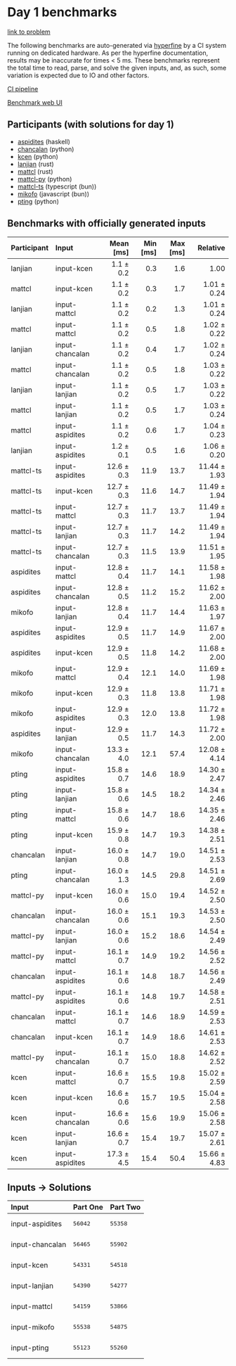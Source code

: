 # Day 1 benchmarks

[link to problem](https://adventofcode.com/2023/day/1)

The following benchmarks are auto-generated via
[hyperfine](https://github.com/sharkdp/hyperfine) by a CI system running on
dedicated hardware. As per the hyperfine documentation, results may be
inaccurate for times < 5 ms. These benchmarks represent the total time to read,
parse, and solve the given inputs, and, as such, some variation is expected due
to IO and other factors.

[CI pipeline](http://ci.papercode.net:8080/teams/main/pipelines/aoc2023)

[Benchmark web UI](https://aoc.ancalagon.black)


## Participants (with solutions for day 1)

- [aspidites](https://github.com/aspidites/aoc2023) (haskell)
- [chancalan](https://github.com/chancalan/aoc2023) (python)
- [kcen](https://github.com/kcen/aoc2023) (python)
- [lanjian](https://github.com/lanjian/aoc-2023) (rust)
- [mattcl](https://github.com/mattcl/aoc2023) (rust)
- [mattcl-py](https://github.com/mattcl/aoc2023-py) (python)
- [mattcl-ts](https://github.com/mattcl/aoc2023-js) (typescript (bun))
- [mikofo](https://github.com/mikofo/advent-of-code-2023) (javascript (bun))
- [pting](https://github.com/pting/aoc2023) (python)


## Benchmarks with officially generated inputs

| Participant | Input | Mean [ms] | Min [ms] | Max [ms] | Relative |
|:---|:---|---:|---:|---:|---:|
| lanjian | input-kcen | 1.1 ± 0.2 | 0.3 | 1.6 | 1.00 |
| mattcl | input-kcen | 1.1 ± 0.2 | 0.3 | 1.7 | 1.01 ± 0.24 |
| lanjian | input-mattcl | 1.1 ± 0.2 | 0.2 | 1.3 | 1.01 ± 0.24 |
| mattcl | input-mattcl | 1.1 ± 0.2 | 0.5 | 1.8 | 1.02 ± 0.22 |
| lanjian | input-chancalan | 1.1 ± 0.2 | 0.4 | 1.7 | 1.02 ± 0.24 |
| mattcl | input-chancalan | 1.1 ± 0.2 | 0.5 | 1.8 | 1.03 ± 0.22 |
| lanjian | input-lanjian | 1.1 ± 0.2 | 0.5 | 1.7 | 1.03 ± 0.22 |
| mattcl | input-lanjian | 1.1 ± 0.2 | 0.5 | 1.7 | 1.03 ± 0.24 |
| mattcl | input-aspidites | 1.1 ± 0.2 | 0.6 | 1.7 | 1.04 ± 0.23 |
| lanjian | input-aspidites | 1.2 ± 0.1 | 0.5 | 1.6 | 1.06 ± 0.20 |
| mattcl-ts | input-aspidites | 12.6 ± 0.3 | 11.9 | 13.7 | 11.44 ± 1.93 |
| mattcl-ts | input-kcen | 12.7 ± 0.3 | 11.6 | 14.7 | 11.49 ± 1.94 |
| mattcl-ts | input-mattcl | 12.7 ± 0.3 | 11.7 | 13.7 | 11.49 ± 1.94 |
| mattcl-ts | input-lanjian | 12.7 ± 0.3 | 11.7 | 14.2 | 11.49 ± 1.94 |
| mattcl-ts | input-chancalan | 12.7 ± 0.3 | 11.5 | 13.9 | 11.51 ± 1.95 |
| aspidites | input-mattcl | 12.8 ± 0.4 | 11.7 | 14.1 | 11.58 ± 1.98 |
| aspidites | input-chancalan | 12.8 ± 0.5 | 11.2 | 15.2 | 11.62 ± 2.00 |
| mikofo | input-lanjian | 12.8 ± 0.4 | 11.7 | 14.4 | 11.63 ± 1.97 |
| aspidites | input-aspidites | 12.9 ± 0.5 | 11.7 | 14.9 | 11.67 ± 2.00 |
| aspidites | input-kcen | 12.9 ± 0.5 | 11.8 | 14.2 | 11.68 ± 2.00 |
| mikofo | input-mattcl | 12.9 ± 0.4 | 12.1 | 14.0 | 11.69 ± 1.98 |
| mikofo | input-kcen | 12.9 ± 0.3 | 11.8 | 13.8 | 11.71 ± 1.98 |
| mikofo | input-aspidites | 12.9 ± 0.3 | 12.0 | 13.8 | 11.72 ± 1.98 |
| aspidites | input-lanjian | 12.9 ± 0.5 | 11.7 | 14.3 | 11.72 ± 2.00 |
| mikofo | input-chancalan | 13.3 ± 4.0 | 12.1 | 57.4 | 12.08 ± 4.14 |
| pting | input-aspidites | 15.8 ± 0.7 | 14.6 | 18.9 | 14.30 ± 2.47 |
| pting | input-lanjian | 15.8 ± 0.6 | 14.5 | 18.2 | 14.34 ± 2.46 |
| pting | input-mattcl | 15.8 ± 0.6 | 14.7 | 18.6 | 14.35 ± 2.46 |
| pting | input-kcen | 15.9 ± 0.8 | 14.7 | 19.3 | 14.38 ± 2.51 |
| chancalan | input-lanjian | 16.0 ± 0.8 | 14.7 | 19.0 | 14.51 ± 2.53 |
| pting | input-chancalan | 16.0 ± 1.3 | 14.5 | 29.8 | 14.51 ± 2.69 |
| mattcl-py | input-kcen | 16.0 ± 0.6 | 15.0 | 19.4 | 14.52 ± 2.50 |
| chancalan | input-chancalan | 16.0 ± 0.6 | 15.1 | 19.3 | 14.53 ± 2.50 |
| mattcl-py | input-lanjian | 16.0 ± 0.6 | 15.2 | 18.6 | 14.54 ± 2.49 |
| mattcl-py | input-mattcl | 16.1 ± 0.7 | 14.9 | 19.2 | 14.56 ± 2.52 |
| chancalan | input-aspidites | 16.1 ± 0.6 | 14.8 | 18.7 | 14.56 ± 2.49 |
| mattcl-py | input-aspidites | 16.1 ± 0.6 | 14.8 | 19.7 | 14.58 ± 2.51 |
| chancalan | input-mattcl | 16.1 ± 0.7 | 14.6 | 18.9 | 14.59 ± 2.53 |
| chancalan | input-kcen | 16.1 ± 0.7 | 14.9 | 18.6 | 14.61 ± 2.53 |
| mattcl-py | input-chancalan | 16.1 ± 0.7 | 15.0 | 18.8 | 14.62 ± 2.52 |
| kcen | input-mattcl | 16.6 ± 0.7 | 15.5 | 19.8 | 15.02 ± 2.59 |
| kcen | input-kcen | 16.6 ± 0.6 | 15.7 | 19.5 | 15.04 ± 2.58 |
| kcen | input-chancalan | 16.6 ± 0.6 | 15.6 | 19.9 | 15.06 ± 2.58 |
| kcen | input-lanjian | 16.6 ± 0.7 | 15.4 | 19.7 | 15.07 ± 2.61 |
| kcen | input-aspidites | 17.3 ± 4.5 | 15.4 | 50.4 | 15.66 ± 4.83 |


## Inputs -> Solutions

| Input | Part One | Part Two |
|:---|:---|:---|
|input-aspidites|<pre>56042</pre>|<pre>55358</pre>|
|input-chancalan|<pre>56465</pre>|<pre>55902</pre>|
|input-kcen|<pre>54331</pre>|<pre>54518</pre>|
|input-lanjian|<pre>54390</pre>|<pre>54277</pre>|
|input-mattcl|<pre>54159</pre>|<pre>53866</pre>|
|input-mikofo|<pre>55538</pre>|<pre>54875</pre>|
|input-pting|<pre>55123</pre>|<pre>55260</pre>|